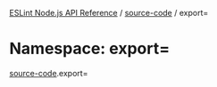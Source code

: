 [ESLint Node.js API Reference](../index.md) / [source-code](source_code.md) / export=

# Namespace: export=

[source-code](source_code.md).export=
